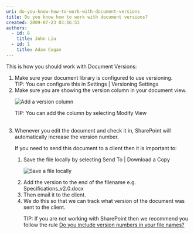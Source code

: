 ```yaml
---
uri: do-you-know-how-to-work-with-document-versions
title: Do you know how to work with document versions?
created: 2009-07-23 03:16:53
authors:
  - id: 8
    title: John Liu
  - id: 1
    title: Adam Cogan
---
```





<span class='intro'> This is how you should work with Document Versions&#58; </span>

<ol><li>Make sure your document library is configured to use versioning.<br> TIP&#58; You can configure this in Settings | Versioning Settings​ </li><li>Make sure you are showing the version column in your document view. 
      <dl class="image"><dt>
            <img border="0" src="/PublishingImages/VersionColumn_Small.jpg" alt="Add a version column" style="border-width&#58;0px;border-style&#58;solid;" />
         </dt></dl><p>TIP&#58; You can add the column by selecting Modify View</p>​​</li><li>Whenever you edit the document and check it in, SharePoint will automatically increase the version number.</li><p>If you need to send this document to a client then it is important to&#58; </p><ol><li>Save the file locally by selecting Send To | Download a Copy 
         <dl class="image"><dt>
               <img border="0" src="/PublishingImages/SaveFileLocally_Small.jpg" alt="Save a file locally" />
            </dt></dl></li><li>Add the version to the end of the filename e.g. Specifications_v2.0.docx</li><li>Then email it to the client.</li><li>We do this so that we can track what version of the document was sent to the client.</li><p>​TIP&#58; If you are not working with SharePoint then we recommend you follow the rule 
         <a href="http&#58;//www.ssw.com.au/ssw/Standards/Rules/RulesToBetterTechnicalDocumentation.aspx#VersionNumber">Do you include version numbers in your file names?</a></p></ol></ol>


